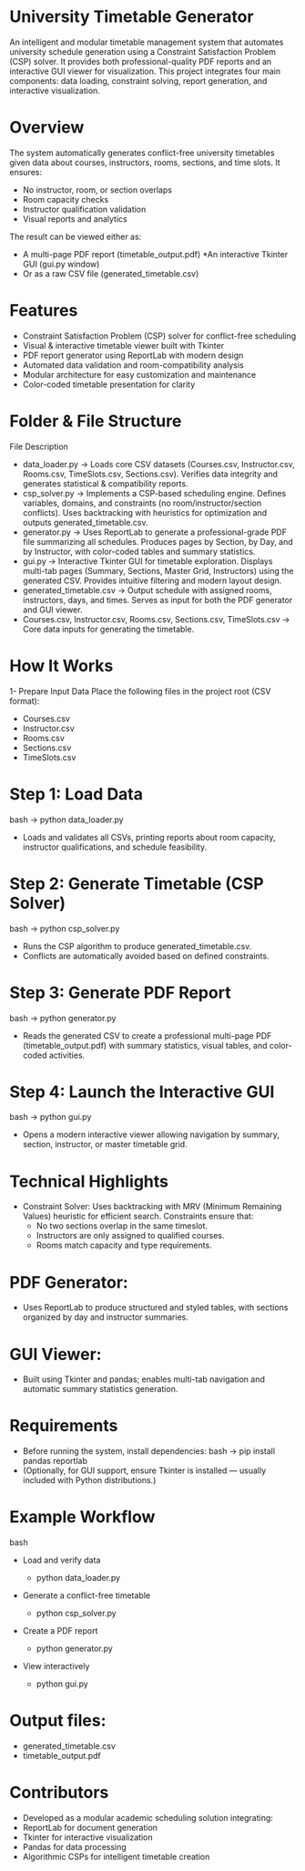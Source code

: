 # University Timetable Generator
An intelligent and modular timetable management system that automates university schedule generation using a Constraint Satisfaction Problem (CSP) solver. It provides both professional-quality PDF reports and an interactive GUI viewer for visualization.
This project integrates four main components: data loading, constraint solving, report generation, and interactive visualization.

# Overview
The system automatically generates conflict-free university timetables given data about courses, instructors, rooms, sections, and time slots.
It ensures:
* No instructor, room, or section overlaps
* Room capacity checks
* Instructor qualification validation
* Visual reports and analytics

The result can be viewed either as:
* A multi-page PDF report (timetable_output.pdf)
*An interactive Tkinter GUI (gui.py window)
* Or as a raw CSV file (generated_timetable.csv)

# Features
* Constraint Satisfaction Problem (CSP) solver for conflict-free scheduling
* Visual & interactive timetable viewer built with Tkinter
* PDF report generator using ReportLab with modern design
* Automated data validation and room-compatibility analysis
* Modular architecture for easy customization and maintenance
* Color-coded timetable presentation for clarity

# Folder & File Structure
File	Description
 * data_loader.py	-> Loads core CSV datasets (Courses.csv, Instructor.csv, Rooms.csv, TimeSlots.csv, Sections.csv). Verifies data integrity and generates statistical & compatibility reports.
 * csp_solver.py -> Implements a CSP-based scheduling engine. Defines variables, domains, and constraints (no room/instructor/section conflicts). Uses backtracking with heuristics for optimization and outputs generated_timetable.csv.
 * generator.py	-> Uses ReportLab to generate a professional-grade PDF file summarizing all schedules. Produces pages by Section, by Day, and by Instructor, with color-coded tables and summary statistics.
 * gui.py	-> Interactive Tkinter GUI for timetable exploration. Displays multi-tab pages (Summary, Sections, Master Grid, Instructors) using the generated CSV. Provides intuitive filtering and modern layout design.
 * generated_timetable.csv	-> Output schedule with assigned rooms, instructors, days, and times. Serves as input for both the PDF generator and GUI viewer.
 * Courses.csv, Instructor.csv, Rooms.csv, Sections.csv, TimeSlots.csv	-> Core data inputs for generating the timetable.
# How It Works
1- Prepare Input Data
Place the following files in the project root (CSV format):
  * Courses.csv
  * Instructor.csv
  * Rooms.csv
  * Sections.csv
  * TimeSlots.csv

# Step 1: Load Data
bash -> python data_loader.py 
* Loads and validates all CSVs, printing reports about room capacity, instructor qualifications, and schedule feasibility.

# Step 2: Generate Timetable (CSP Solver)
bash -> python csp_solver.py
* Runs the CSP algorithm to produce generated_timetable.csv.
* Conflicts are automatically avoided based on defined constraints.

# Step 3: Generate PDF Report
bash -> python generator.py
* Reads the generated CSV to create a professional multi-page PDF (timetable_output.pdf) with summary statistics, visual tables, and color-coded activities.

# Step 4: Launch the Interactive GUI
bash -> python gui.py
* Opens a modern interactive viewer allowing navigation by summary, section, instructor, or master timetable grid.

# Technical Highlights
* Constraint Solver:
  Uses backtracking with MRV (Minimum Remaining Values) heuristic for efficient search. Constraints ensure that:
    * No two sections overlap in the same timeslot.
    * Instructors are only assigned to qualified courses.
    * Rooms match capacity and type requirements.

# PDF Generator:
* Uses ReportLab to produce structured and styled tables, with sections organized by day and instructor summaries.

# GUI Viewer:
* Built using Tkinter and pandas; enables multi-tab navigation and automatic summary statistics generation.

# Requirements
* Before running the system, install dependencies:
bash -> pip install pandas reportlab
* (Optionally, for GUI support, ensure Tkinter is installed — usually included with Python distributions.)
# Example Workflow
bash
* Load and verify data
  * python data_loader.py

* Generate a conflict-free timetable
  * python csp_solver.py

* Create a PDF report
  * python generator.py

* View interactively
  * python gui.py
# Output files:
 * generated_timetable.csv
 * timetable_output.pdf
# Contributors
* Developed as a modular academic scheduling solution integrating:
* ReportLab for document generation
* Tkinter for interactive visualization
* Pandas for data processing
* Algorithmic CSPs for intelligent timetable creation

